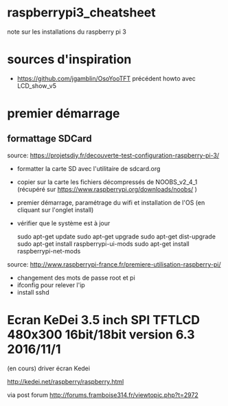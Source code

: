 # raspberrypi3_cheatsheet
note sur les installations du raspberry pi 3



# sources d'inspiration
* https://github.com/jgamblin/OsoYooTFT précédent howto avec LCD_show_v5

# premier démarrage

## formattage SDCard

source: https://projetsdiy.fr/decouverte-test-configuration-raspberry-pi-3/
* formatter la carte SD avec l'utilitaire de sdcard.org
* copier sur la carte les fichiers décompressés de NOOBS_v2_4_1 (récupéré sur https://www.raspberrypi.org/downloads/noobs/ )
* premier démarrage, paramétrage du wifi et installation de l'OS (en cliquant sur l'onglet install)

* vérifier que le système est à jour

    sudo apt-get update
    sudo apt-get upgrade
    sudo apt-get dist-upgrade
    sudo apt-get install raspberrypi-ui-mods
    sudo apt-get install raspberrypi-net-mods

source: http://www.raspberrypi-france.fr/premiere-utilisation-raspberry-pi/
* changement des mots de passe root et pi
* ifconfig pour relever l'ip
* install sshd


# Ecran KeDei 3.5 inch SPI TFTLCD 480x300 16bit/18bit version 6.3 2016/11/1

(en cours)
driver écran Kedei

http://kedei.net/raspberry/raspberry.html

via post forum http://forums.framboise314.fr/viewtopic.php?t=2972
